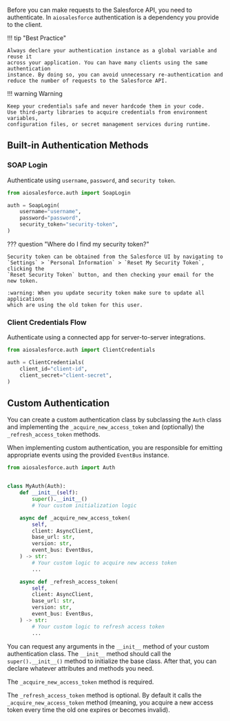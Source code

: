 Before you can make requests to the Salesforce API, you need to authenticate.
In `aiosalesforce` authentication is a dependency you provide to the client.

!!! tip "Best Practice"

    Always declare your authentication instance as a global variable and reuse it
    across your application. You can have many clients using the same authentication
    instance. By doing so, you can avoid unnecessary re-authentication and
    reduce the number of requests to the Salesforce API.

!!! warning Warning

    Keep your credentials safe and never hardcode them in your code.
    Use third-party libraries to acquire credentials from environment variables,
    configuration files, or secret management services during runtime.

## Built-in Authentication Methods

### SOAP Login

Authenticate using `username`, `password`, and `security token`.

```python
from aiosalesforce.auth import SoapLogin

auth = SoapLogin(
    username="username",
    password="password",
    security_token="security-token",
)
```

??? question "Where do I find my security token?"

    Security token can be obtained from the Salesforce UI by navigating to
    `Settings` > `Personal Information` > `Reset My Security Token`, clicking the
    `Reset Security Token` button, and then checking your email for the new token.

    :warning: When you update security token make sure to update all applications
    which are using the old token for this user.

### Client Credentials Flow

Authenticate using a connected app for server-to-server integrations.

```python
from aiosalesforce.auth import ClientCredentials

auth = ClientCredentials(
    client_id="client-id",
    client_secret="client-secret",
)
```

## Custom Authentication

You can create a custom authentication class by subclassing the `Auth` class and
implementing the `_acquire_new_access_token` and
(optionally) the `_refresh_access_token` methods.

When implementing custom authentication, you are responsible for emitting appropriate
events using the provided `EventBus` instance.

```python
from aiosalesforce.auth import Auth


class MyAuth(Auth):
    def __init__(self):
        super().__init__()
        # Your custom initialization logic

    async def _acquire_new_access_token(
        self,
        client: AsyncClient,
        base_url: str,
        version: str,
        event_bus: EventBus,
    ) -> str:
        # Your custom logic to acquire new access token
        ...

    async def _refresh_access_token(
        self,
        client: AsyncClient,
        base_url: str,
        version: str,
        event_bus: EventBus,
    ) -> str:
        # Your custom logic to refresh access token
        ...
```

You can request any arguments in the `__init__` method of your custom authentication
class. The `__init__` method should call the `super().__init__()` method to initialize
the base class. After that, you can declare whatever attributes and methods you need.

The `_acquire_new_access_token` method is required.

The `_refresh_access_token` method is optional. By default it calls the
`_acquire_new_access_token` method (meaning, you acquire a new access token every time
the old one expires or becomes invalid).
